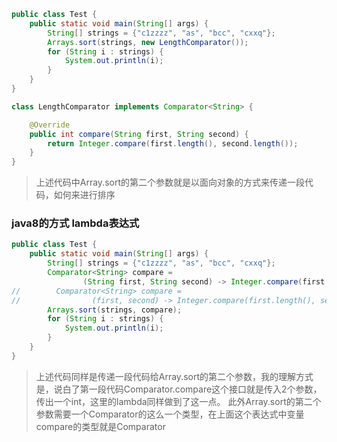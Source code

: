 ```java
public class Test {
    public static void main(String[] args) {
        String[] strings = {"c1zzzz", "as", "bcc", "cxxq"};
        Arrays.sort(strings, new LengthComparator());
        for (String i : strings) {
            System.out.println(i);
        }
    }
}

class LengthComparator implements Comparator<String> {

    @Override
    public int compare(String first, String second) {
        return Integer.compare(first.length(), second.length());
    }
}
```
>上述代码中Array.sort的第二个参数就是以面向对象的方式来传递一段代码，如何来进行排序

### java8的方式 lambda表达式
```java
public class Test {
    public static void main(String[] args) {
        String[] strings = {"c1zzzz", "as", "bcc", "cxxq"};
        Comparator<String> compare =
                (String first, String second) -> Integer.compare(first.length(), second.length());
//        Comparator<String> compare =
//                (first, second) -> Integer.compare(first.length(), second.length());
        Arrays.sort(strings, compare);
        for (String i : strings) {
            System.out.println(i);
        }
    }
}
```
>上述代码同样是传递一段代码给Array.sort的第二个参数，我的理解方式是，说白了第一段代码Comparator.compare这个接口就是传入2个参数，传出一个int，这里的lambda同样做到了这一点。
>此外Array.sort的第二个参数需要一个Comparator<T>的这么一个类型，在上面这个表达式中变量compare的类型就是Comparator
